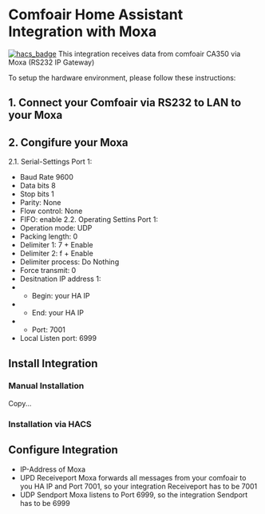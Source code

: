 # Comfoair Home Assistant Integration with Moxa
[![hacs_badge](https://img.shields.io/badge/HACS-Custom-41BDF5.svg)](https://github.com/hacs/integration)
This integration receives data from comfoair CA350 via Moxa (RS232 IP Gateway)

To setup the hardware environment, please follow these instructions:
## 1. Connect your Comfoair via RS232 to LAN to your Moxa
## 2. Congifure your Moxa
2.1. Serial-Settings Port 1:
- Baud Rate 9600
- Data bits 8
- Stop bits 1
- Parity: None
- Flow control: None
- FIFO: enable
2.2. Operating Settins Port 1:
- Operation mode: UDP
- Packing length: 0
- Delimiter 1: 7 + Enable
- Delimiter 2: f + Enable
- Delimiter process: Do Nothing
- Force transmit: 0
- Desitnation IP address 1:
- - Begin: your HA IP
- - End: your HA IP
- - Port: 7001
- Local Listen port: 6999

## Install Integration
### Manual Installation
Copy...
### Installation via HACS

## Configure Integration
- IP-Address of Moxa
- UPD Receiveport
Moxa forwards all messages from your comfoair to you HA IP and Port 7001, so your integration Receiveport has to be 7001
- UDP Sendport
Moxa listens to Port 6999, so the integration Sendport has to be 6999
